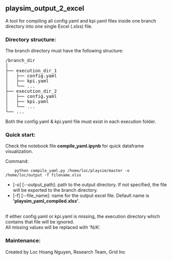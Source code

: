 ## playsim_output_2_excel

A tool for compiling all config.yaml and kpi.yaml files inside one branch directory into one single Excel (.xlxs) file.

### Directory structure:
The branch directory must have the following structure:
<pre>
/branch_dir
│
├── execution_dir_1
│   ├── config.yaml
│   ├── kpi.yaml
│   └── ...
├── execution_dir_2
│   ├── config.yaml
│   ├── kpi.yaml
│   └── ...
└── ...
</pre>
Both the config.yaml & kpi.yaml file must exist in each execution folder.

### Quick start:
Check the notebook file <strong>compile_yaml.ipynb</strong> for quick dataframe visualization.

Command:
```
    python compile_yaml.py /home/loc/playsim/master -o /home/loc/output -f filename.xlsx
```
<ul>
  <li> [-o] [--output_path]: path to the output directory. If not specified, the file will be exported to the branch directory.</li>
  <li> [-f] [--file_name]: name for the output excel file. Default name is <strong>'playsim_yaml_compiled.xlsx'</strong>.</li>
</ul>
<br>
If either config.yaml or kpi.yaml is missing, the execution directory which contains that file will be ignored.
<br>
All missing values will be replaced with 'N/A'.

### Maintenance:
Created by Loc Hoang Nguyen, Research Team, Grid Inc
